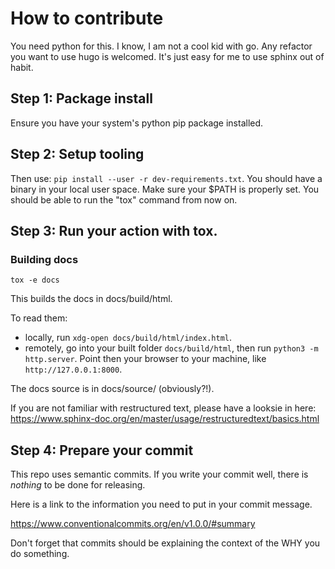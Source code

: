 # How to contribute

You need python for this. I know, I am not a cool kid with go.
Any refactor you want to use hugo is welcomed. It's just easy for me to use
sphinx out of habit.

## Step 1: Package install

Ensure you have your system's python pip package installed.

## Step 2: Setup tooling

Then use: `pip install --user -r dev-requirements.txt`.
You should have a binary in your local user space. Make sure your $PATH is
properly set. You should be able to run the "tox" command from now on.

## Step 3: Run your action with tox.

### Building docs

`tox -e docs`

This builds the docs in docs/build/html.

To read them:

* locally, run `xdg-open docs/build/html/index.html`.
* remotely, go into your built folder `docs/build/html`,
  then run `python3 -m http.server`. Point then your browser to your machine,
  like `http://127.0.0.1:8000`.

The docs source is in docs/source/ (obviously?!).

If you are not familiar with restructured text, please have a looksie in here:
https://www.sphinx-doc.org/en/master/usage/restructuredtext/basics.html

## Step 4: Prepare your commit

This repo uses semantic commits. If you write your commit well, there is
_nothing_ to be done for releasing.

Here is a link to the information you need to put in your commit message.

https://www.conventionalcommits.org/en/v1.0.0/#summary

Don't forget that commits should be explaining the context of the WHY
you do something.
